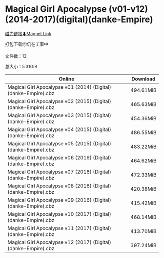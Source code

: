 # Magical Girl Apocalypse (v01-v12)(2014-2017)(digital)(danke-Empire)

[磁力链接⬇Magnet Link](magnet:?xt=urn:btih:60f58a2b621dbc6c4ebdd6b79aa8614794e57c00&dn=Magical%20Girl%20Apocalypse%20%28v01-v12%29%282014-2017%29%28digital%29%28danke-Empire%29)

打包下载📦仍在工事中

文件数：12

总大小：5.31GiB

Online | Download
--- | ---
Magical Girl Apocalypse v01 (2014) (Digital) (danke-Empire).cbz | 494.61MiB
Magical Girl Apocalypse v02 (2015) (Digital) (danke-Empire).cbz | 465.63MiB
Magical Girl Apocalypse v03 (2015) (Digital) (danke-Empire).cbz | 454.36MiB
Magical Girl Apocalypse v04 (2015) (Digital) (danke-Empire).cbz | 486.55MiB
Magical Girl Apocalypse v05 (2015) (Digital) (danke-Empire).cbz | 483.22MiB
Magical Girl Apocalypse v06 (2016) (Digital) (danke-Empire).cbz | 464.62MiB
Magical Girl Apocalypse v07 (2016) (Digital) (danke-Empire).cbz | 472.33MiB
Magical Girl Apocalypse v08 (2016) (Digital) (danke-Empire).cbz | 420.38MiB
Magical Girl Apocalypse v09 (2016) (Digital) (danke-Empire).cbz | 415.42MiB
Magical Girl Apocalypse v10 (2017) (Digital) (danke-Empire).cbz | 468.14MiB
Magical Girl Apocalypse v11 (2017) (Digital) (danke-Empire).cbz | 413.70MiB
Magical Girl Apocalypse v12 (2017) (Digital) (danke-Empire).cbz | 397.24MiB